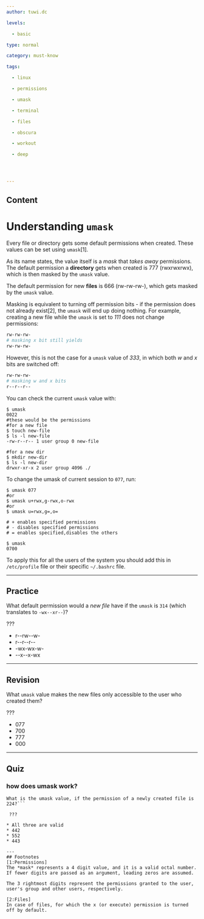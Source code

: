 ```yaml
---
author: tuwi.dc

levels:

  - basic

type: normal

category: must-know

tags:

  - linux

  - permissions

  - umask

  - terminal

  - files

  - obscura

  - workout

  - deep




---
```

## Content
# Understanding `umask`

Every file or directory gets some default permissions when created. These values can be set using `umask`[1]. 

As its name states, the value itself is a *mask* that *takes away* permissions. The default permission a **directory** gets when created is 777 (rwxrwxrwx), which is then masked by the `umask` value.

The default permission for new **files** is 666 (rw-rw-rw-), which gets masked by the `umask` value.

Masking is equivalent to turning off permission bits - if the permission does not already exist[2], the `umask` will end up doing nothing. For example, creating a new file while the `umask` is set to *111* does not change permissions:
```bash
rw-rw-rw-
# masking x bit still yields
rw-rw-rw-
```
However, this is not the case for a `umask` value of *333*, in which both *w* and *x* bits are switched off:
```bash
rw-rw-rw-
# masking w and x bits
r--r--r--
```
You can check the current `umask` value with:
```
$ umask
0022
#these would be the permissions
#for a new file
$ touch new-file
$ ls -l new-file
-rw-r--r-- 1 user group 0 new-file

#for a new dir
$ mkdir new-dir
$ ls -l new-dir
drwxr-xr-x 2 user group 4096 ./

```
To change the umask of current session to `077`, run:
```
$ umask 077
#or
$ umask u+rwx,g-rwx,o-rwx
#or
$ umask u=rwx,g=,o=

# + enables specified permissions
# - disables specified permissions
# = enables specified,disables the others

$ umask
0700
```

To apply this for all the users of the system you should add this in `/etc/profile` file or their specific `~/.bashrc` file.

---
## Practice

What default permission would a *new file* have if the `umask` is `314` (which translates to `-wx--xr--`)?

???

* r--rw--w-
* r--r--r--
* -wx-wx-w-
* --x--x-wx

---
## Revision

What `umask` value makes the new files only accessible to the user who created them?

???

* 077
* 700
* 777
* 000

---
## Quiz
### how does umask work?
```
What is the umask value, if the permission of a newly created file is 224?```

 ???

* All three are valid
* 442
* 552
* 443

---
## Footnotes
[1:Permissions]
The *mask* represents a 4 digit value, and it is a valid octal number. If fewer digits are passed as an argument, leading zeros are assumed.

The 3 rightmost digits represent the permissions granted to the user, user's group and other users, respectively.

[2:Files]
In case of files, for which the x (or execute) permission is turned off by default.
